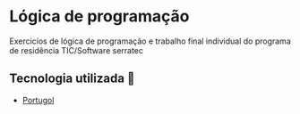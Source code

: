 # Lógica de programação
Exercicíos de lógica de programação e trabalho final individual do programa de residência TIC/Software serratec

## Tecnologia utilizada 🔧
- [Portugol](https://portugol.dev/)
